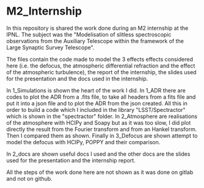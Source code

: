 # M2_Internship

In this repository is shared the work done during an M2 internship at the IPNL. The subject was the "Modelisation of slitless spectroscopic observations from the Auxiliary Telescope within the framework of the Large Synaptic Survey Telescope". 

The files contain the code made to model the 3 effects effects considered here (i.e. the defocus, the atmospheric differential refraction and the effect of the atmospheric turbulence), the report of the internship, the slides used for the presentation and the docs used in the internship.

In 1_Simulations is shown the heart of the work I did.
	In 1_ADR there are codes to plot the ADR from a .fits file, to take all headers from a fits file and put it into a json file and to plot the ADR from the json created. All this in order to build a code which I included in the library "LSST/Spectractor" which is shown in the "spectractor" folder. 
	In 2_Atmosphere are realisations of the atmosphere with HCIPy and Soapy but as it was too slow, I did plot directly the result from the Fourier transform and from an Hankel transform. Then I compared them as shown.
	Finally in 3_Defocus are shown attempt to model the defocus with HCIPy, POPPY and their comparison.

In 2_docs are shown useful docs I used and the other docs are the slides used for the presentation and the internship report. 


All the steps of the work done here are not shown as it was done on gitlab and not on github.
